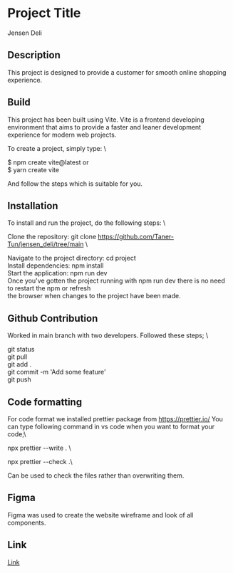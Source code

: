 # Project Title
Jensen Deli

## Description
This project is designed to provide a customer for smooth online shopping experience.

## Build
This project has been built using Vite. Vite is a frontend developing environment that aims to provide a faster and leaner development experience for modern web projects.

To create a project, simply type: \

$ npm create vite@latest or \
$ yarn create vite

And follow the steps which is suitable for you.

## Installation
To install and run the project, do the following steps: \

Clone the repository: git clone https://github.com/Taner-Tun/jensen_deli/tree/main \

Navigate to the project directory: cd project\
Install dependencies: npm install\
Start the application: npm run dev\
Once you've gotten the project running with npm run dev there is no need to restart the npm or refresh\
the browser when changes to the project have been made.

## Github Contribution
Worked in main branch with two developers. Followed these steps; \

git status\
git pull\
git add .\
git commit -m 'Add some feature'\
git push

## Code formatting
For code format we installed prettier package from https://prettier.io/
You can type following command in vs code when you want to format your code;\

npx prettier --write . \

npx prettier --check .\

Can be used to check the files rather than overwriting them.

## Figma
Figma was used to create the website wireframe and look of all components.

## Link
[Link](https://www.figma.com/file/oQF8O5ObNvNEXUhdC2HlVR/JensenDeli?type=design&node-id=0%3A1&t=GEDD1oZhutEhzDks-1)